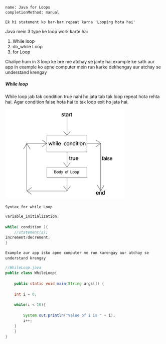 ```ngMeta
name: Java for Loops
completionMethod: manual
```
`
Ek hi statement ko bar-bar repeat karna 'Looping hota hai'
`

Java mein 3 type ke loop work karte hai
1. While loop
2. do_while Loop
3. for Loop

Chaliye hum in 3 loop ke bre me atchay se jante hai example ke sath aur app in example ko apne computer mein run karke dekhengay aur atchay se understand krengay

<h5>While loop</h5>
While loop jab tak condition true nahi ho jata tab tak loop repeat hota rehta hai. Agar condition false hota hai to tak loop exit ho jata hai.

![While loop diagram](assests/While-loop.png)

`Syntax for while Loop`
```java
variable_initialization;

while( condition ){
	//statement(s);
increment/decrement;
}
```
`Example aur app isko apne computer me run karengay aur atchay se understand krengay`
```java
//WhileLoop.java
public class WhileLoop{

    public static void main(String args[]) {

	int i = 0;
	
	while(i < 10){
		
		System.out.println("Value of i is " + i);
		i++;
	}
	}
}
```
